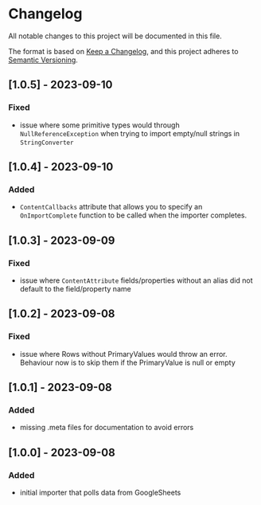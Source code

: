 # Changelog
All notable changes to this project will be documented in this file.

The format is based on [Keep a Changelog](https://keepachangelog.com/en/1.0.0/),
and this project adheres to [Semantic Versioning](https://semver.org/spec/v2.0.0.html).

## [1.0.5] - 2023-09-10
### Fixed
- issue where some primitive types would through `NullReferenceException` when trying to import empty/null strings in `StringConverter`

## [1.0.4] - 2023-09-10
### Added
- `ContentCallbacks` attribute that allows you to specify an `OnImportComplete` function to be called when the importer completes.

## [1.0.3] - 2023-09-09
### Fixed
- issue where `ContentAttribute` fields/properties without an alias did not default to the field/property name

## [1.0.2] - 2023-09-08
### Fixed
- issue where Rows without PrimaryValues would throw an error. Behaviour now is to  skip them if the PrimaryValue is null or empty

## [1.0.1] - 2023-09-08
### Added
- missing .meta files for documentation to avoid errors

## [1.0.0] - 2023-09-08
### Added
- initial importer that polls data from GoogleSheets

